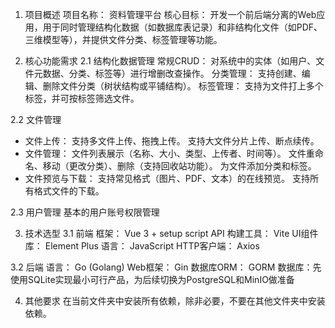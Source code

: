 1. 项目概述
项目名称： 资料管理平台
核心目标： 开发一个前后端分离的Web应用，用于同时管理结构化数据（如数据库表记录）和非结构化文件（如PDF、三维模型等），并提供文件分类、标签管理等功能。

2. 核心功能需求
2.1 结构化数据管理
常规CRUD： 对系统中的实体（如用户、文件元数据、分类、标签等）进行增删改查操作。
分类管理： 支持创建、编辑、删除文件分类（树状结构或平铺结构）。
标签管理： 支持为文件打上多个标签，并可按标签筛选文件。

2.2 文件管理
- 文件上传：
支持多文件上传、拖拽上传。
支持大文件分片上传、断点续传。
- 文件管理：
文件列表展示（名称、大小、类型、上传者、时间等）。
文件重命名、移动（更改分类）、删除（支持回收站功能）。
为文件添加分类和标签。
- 文件预览与下载：
支持常见格式（图片、PDF、文本）的在线预览。
支持所有格式文件的下载。

2.3 用户管理
基本的用户账号权限管理

3. 技术选型
3.1 前端
框架： Vue 3 + setup script API
构建工具： Vite
UI组件库： Element Plus
语言： JavaScript
HTTP客户端： Axios

3.2 后端
语言： Go (Golang)
Web框架： Gin
数据库ORM： GORM
数据库：先使用SQLite实现最小可行产品，为后续切换为PostgreSQL和MinIO做准备

4. 其他要求
在当前文件夹中安装所有依赖，除非必要，不要在其他文件夹中安装依赖。

